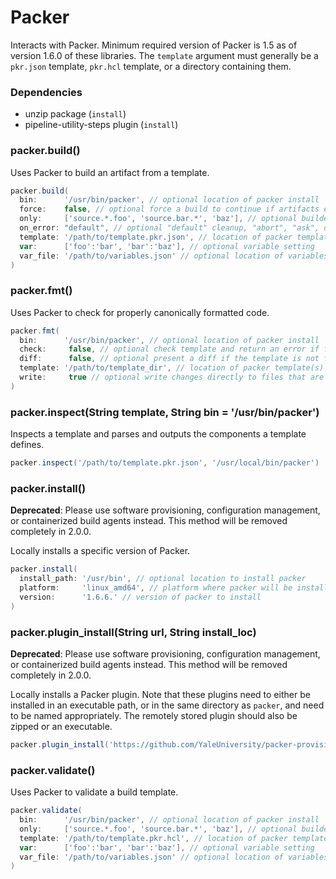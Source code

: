 # Packer

Interacts with Packer. Minimum required version of Packer is 1.5 as of version 1.6.0 of these libraries. The `template` argument must generally be a `pkr.json` template, `pkr.hcl` template, or a directory containing them.

### Dependencies

- unzip package (`install`)
- pipeline-utility-steps plugin (`install`)

### packer.build()
Uses Packer to build an artifact from a template.

```groovy
packer.build(
  bin:      '/usr/bin/packer', // optional location of packer install
  force:    false, // optional force a build to continue if artifacts exist and deletes existing artifacts
  only:     ['source.*.foo', 'source.bar.*', 'baz'], // optional builder names to build
  on_error: "default", // optional "default" cleanup, "abort", "ask", or "run-cleanup-provisioner"
  template: '/path/to/template.pkr.json', // location of packer template(s)
  var:      ['foo':'bar', 'bar':'baz'], // optional variable setting
  var_file: '/path/to/variables.json' // optional location of variables file
)
```

### packer.fmt()
Uses Packer to check for properly canonically formatted code.

```groovy
packer.fmt(
  bin:      '/usr/bin/packer', // optional location of packer install
  check:     false, // optional check template and return an error if file is not formatted correctly (cannot be used with `write`)
  diff:      false, // optional present a diff if the template is not formatted correctly
  template: '/path/to/template_dir', // location of packer template(s)
  write:     true // optional write changes directly to files that are not formatted directly (cannot be used with `check`)
)
```

### packer.inspect(String template, String bin = '/usr/bin/packer')
Inspects a template and parses and outputs the components a template defines.

```groovy
packer.inspect('/path/to/template.pkr.json', '/usr/local/bin/packer')
```

### packer.install()
**Deprecated**:
Please use software provisioning, configuration management, or containerized build agents instead. This method will be removed completely in 2.0.0.

Locally installs a specific version of Packer.

```groovy
packer.install(
  install_path: '/usr/bin', // optional location to install packer
  platform:     'linux_amd64', // platform where packer will be installed
  version:      '1.6.6.' // version of packer to install
)
```

### packer.plugin_install(String url, String install_loc)
**Deprecated**:
Please use software provisioning, configuration management, or containerized build agents instead. This method will be removed completely in 2.0.0.

Locally installs a Packer plugin. Note that these plugins need to either be installed in an executable path, or in the same directory as `packer`, and need to be named appropriately. The remotely stored plugin should also be zipped or an executable.

```groovy
packer.plugin_install('https://github.com/YaleUniversity/packer-provisioner-goss/releases/download/v1.4.0/packer-provisioner-goss-v1.4.0-linux-amd64', '/usr/bin/packer-provisioner-goss')
```

### packer.validate()
Uses Packer to validate a build template.

```groovy
packer.validate(
  bin:      '/usr/bin/packer', // optional location of packer install
  only:     ['source.*.foo', 'source.bar.*', 'baz'], // optional builder names to validate
  template: '/path/to/template.pkr.hcl', // location of packer template(s)
  var:      ['foo':'bar', 'bar':'baz'], // optional variable setting
  var_file: '/path/to/variables.json' // optional location of variables file
)
```
